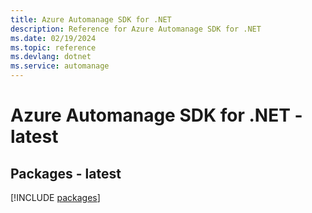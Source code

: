```yaml
---
title: Azure Automanage SDK for .NET
description: Reference for Azure Automanage SDK for .NET
ms.date: 02/19/2024
ms.topic: reference
ms.devlang: dotnet
ms.service: automanage
---
```

# Azure Automanage SDK for .NET - latest
## Packages - latest
[!INCLUDE [packages](automanage-index.md)]